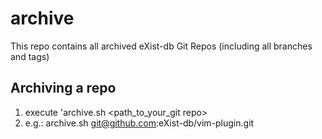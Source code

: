 archive
=======

This repo contains all archived eXist-db Git Repos (including all branches and tags)

## Archiving a repo
1. execute 'archive.sh <path_to_your_git repo>
 1. e.g.: archive.sh git@github.com:eXist-db/vim-plugin.git
